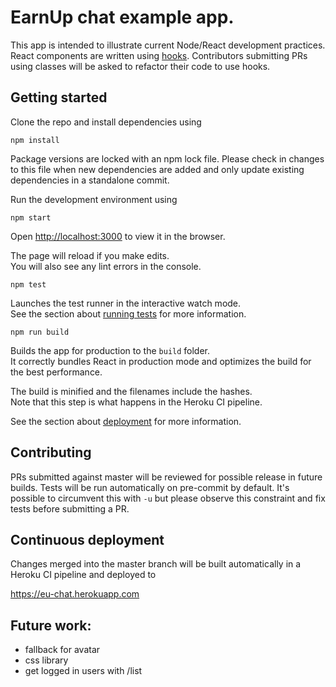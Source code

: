 # EarnUp chat example app.

This app is intended to illustrate current Node/React development practices. React components are written using [hooks](https://reactjs.org/docs/hooks-intro.html). Contributors submitting PRs using classes will be asked to refactor their code to use hooks. 

## Getting started

Clone the repo and install dependencies using 

``` npm install ```

Package versions are locked with an npm lock file. Please check in changes to this file when new dependencies are added and only update existing dependencies in a standalone commit.

Run the development environment using

``` npm start ```

Open [http://localhost:3000](http://localhost:3000) to view it in the browser.

The page will reload if you make edits.<br>
You will also see any lint errors in the console.

```npm test```

Launches the test runner in the interactive watch mode.<br>
See the section about [running tests](https://facebook.github.io/create-react-app/docs/running-tests) for more information.

```npm run build```

Builds the app for production to the `build` folder.<br>
It correctly bundles React in production mode and optimizes the build for the best performance.

The build is minified and the filenames include the hashes.<br>
Note that this step is what happens in the Heroku CI pipeline.

See the section about [deployment](https://facebook.github.io/create-react-app/docs/deployment) for more information.

## Contributing

PRs submitted against master will be reviewed for possible release in future builds. Tests will be run automatically on pre-commit by default. It's possible to circumvent this with `-u` but please observe this constraint and fix tests before submitting a PR.

## Continuous deployment

Changes merged into the master branch will be built automatically in a Heroku CI pipeline and deployed to 

https://eu-chat.herokuapp.com


## Future work:
- fallback for avatar
- css library
- get logged in users with /list
